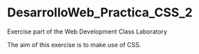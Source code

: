 # DesarrolloWeb_Practica_CSS_2
Exercise part of the Web Development Class Laboratory

The aim of this exercise is to make use of CSS.

